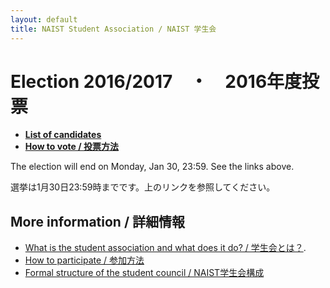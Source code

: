 ```yaml
---
layout: default
title: NAIST Student Association / NAIST 学生会
---
```


# [](#timeline)Election 2016/2017　・　2016年度投票

* **[List of candidates](election2016/candidates)**
* **[How to vote / 投票方法](voting)**

The election will end on Monday, Jan 30, 23:59. See the links above.

選挙は1月30日23:59時までです。上のリンクを参照してください。

## [](#links)More information / 詳細情報

* [What is the student association and what does it do? / 学生会とは？](introduction).
* [How to participate / 参加方法](participate)
* [Formal structure of the student council / NAIST学生会構成](structure)
